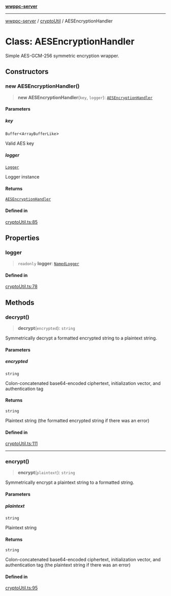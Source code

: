 [**wwppc-server**](../../README.md)

***

[wwppc-server](../../modules.md) / [cryptoUtil](../README.md) / AESEncryptionHandler

# Class: AESEncryptionHandler

Simple AES-GCM-256 symmetric encryption wrapper.

## Constructors

### new AESEncryptionHandler()

> **new AESEncryptionHandler**(`key`, `logger`): [`AESEncryptionHandler`](AESEncryptionHandler.md)

#### Parameters

##### key

`Buffer`\<`ArrayBufferLike`\>

Valid AES key

##### logger

[`Logger`](../../log/classes/Logger.md)

Logger instance

#### Returns

[`AESEncryptionHandler`](AESEncryptionHandler.md)

#### Defined in

[cryptoUtil.ts:85](https://github.com/WWPPC/WWPPC-server/blob/893fab4901e205d136b5570c7c0b518b74b2e9d9/src/cryptoUtil.ts#L85)

## Properties

### logger

> `readonly` **logger**: [`NamedLogger`](../../log/classes/NamedLogger.md)

#### Defined in

[cryptoUtil.ts:78](https://github.com/WWPPC/WWPPC-server/blob/893fab4901e205d136b5570c7c0b518b74b2e9d9/src/cryptoUtil.ts#L78)

## Methods

### decrypt()

> **decrypt**(`encrypted`): `string`

Symmetrically decrypt a formatted encrypted string to a plaintext string.

#### Parameters

##### encrypted

`string`

Colon-concatenated base64-encoded ciphertext, initialization vector, and authentication tag

#### Returns

`string`

Plaintext string (the formatted encrypted string if there was an error)

#### Defined in

[cryptoUtil.ts:111](https://github.com/WWPPC/WWPPC-server/blob/893fab4901e205d136b5570c7c0b518b74b2e9d9/src/cryptoUtil.ts#L111)

***

### encrypt()

> **encrypt**(`plaintext`): `string`

Symmetrically encrypt a plaintext string to a formatted string.

#### Parameters

##### plaintext

`string`

Plaintext string

#### Returns

`string`

Colon-concatenated base64-encoded ciphertext, initialization vector, and authentication tag (the plaintext string if there was an error)

#### Defined in

[cryptoUtil.ts:95](https://github.com/WWPPC/WWPPC-server/blob/893fab4901e205d136b5570c7c0b518b74b2e9d9/src/cryptoUtil.ts#L95)
